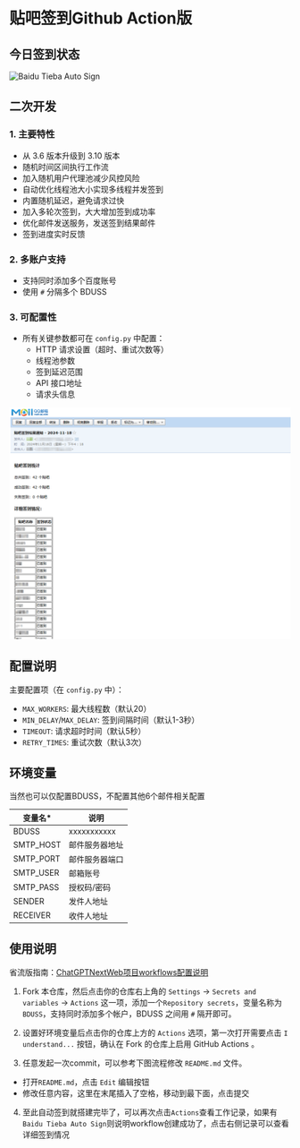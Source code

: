 # 贴吧签到Github Action版

## 今日签到状态

![Baidu Tieba Auto Sign](https://github.com/gwtak/TieBaSign/workflows/Baidu%20Tieba%20Auto%20Sign/badge.svg)

## 二次开发

### 1. 主要特性
- 从 3.6 版本升级到 3.10 版本
- 随机时间区间执行工作流
- 加入随机用户代理池减少风控风险
- 自动优化线程池大小实现多线程并发签到
- 内置随机延迟，避免请求过快
- 加入多轮次签到，大大增加签到成功率
- 优化邮件发送服务，发送签到结果邮件
- 签到进度实时反馈

### 2. 多账户支持
- 支持同时添加多个百度账号
- 使用 `#` 分隔多个 BDUSS

### 3. 可配置性
- 所有关键参数都可在 `config.py` 中配置：
  - HTTP 请求设置（超时、重试次数等）
  - 线程池参数
  - 签到延迟范围
  - API 接口地址
  - 请求头信息

![image](./image/image.png)

## 配置说明

主要配置项（在 `config.py` 中）：
- `MAX_WORKERS`: 最大线程数（默认20）
- `MIN_DELAY`/`MAX_DELAY`: 签到间隔时间（默认1-3秒）
- `TIMEOUT`: 请求超时时间（默认5秒）
- `RETRY_TIMES`: 重试次数（默认3次）

## 环境变量

当然也可以仅配置BDUSS，不配置其他6个邮件相关配置

| 变量名* | 说明 |
| --- | --- |
| BDUSS | xxxxxxxxxxx |
| SMTP_HOST | 邮件服务器地址 |
| SMTP_PORT | 邮件服务器端口 |
| SMTP_USER | 邮箱账号 |
| SMTP_PASS | 授权码/密码 |
| SENDER | 发件人地址 |
| RECEIVER | 收件人地址 |

## 使用说明

省流版指南：[ChatGPTNextWeb项目workflows配置说明](https://github.com/ChatGPTNextWeb/ChatGPT-Next-Web/blob/main/README_CN.md#%E4%BF%9D%E6%8C%81%E6%9B%B4%E6%96%B0)

1. Fork 本仓库，然后点击你的仓库右上角的 `Settings` -> `Secrets and variables` -> `Actions` 这一项，添加一个`Repository secrets`，变量名称为 `BDUSS`，支持同时添加多个帐户，BDUSS 之间用 `#` 隔开即可。

2. 设置好环境变量后点击你的仓库上方的 `Actions` 选项，第一次打开需要点击 `I understand...` 按钮，确认在 Fork 的仓库上启用 GitHub Actions 。

3. 任意发起一次commit，可以参考下图流程修改 `README.md` 文件。

- 打开`README.md`，点击 `Edit` 编辑按钮
- 修改任意内容，这里在末尾插入了空格，移动到最下面，点击提交

4. 至此自动签到就搭建完毕了，可以再次点击`Actions`查看工作记录，如果有`Baidu Tieba Auto Sign`则说明workflow创建成功了，点击右侧记录可以查看详细签到情况

